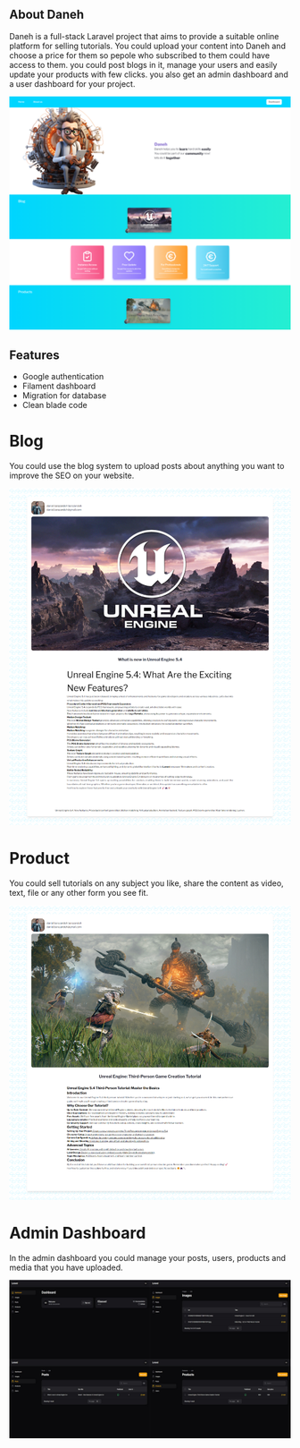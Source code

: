 
## About Daneh

Daneh is a full-stack Laravel project that aims to provide a suitable online platform for selling tutorials. You could upload your content into Daneh and choose a price for them so pepole who subscribed to them could have access to them. you could post blogs in it, manage your users and easily update your products with few clicks. you also get an admin dashboard and a user dashboard for your project.

![image description](readme/home.png)

## Features

- Google authentication
- Filament dashboard
- Migration for database
- Clean blade code


# Blog
You could use the blog system to upload posts about anything you want to improve the SEO on your website. 

![image description](readme/post.png)

# Product
You could sell tutorials on any subject you like, share the content as video, text, file or any other form you see fit.

![image description](readme/product.png)

# Admin Dashboard
In the admin dashboard you could manage your posts, users, products and media that you have uploaded. 

![image description](readme/dashboard.jpg)
